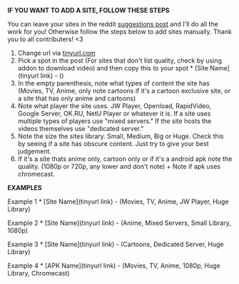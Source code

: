 **IF YOU WANT TO ADD A SITE, FOLLOW THESE STEPS**

You can leave your sites in the reddit [suggestions post](https://www.reddit.com/r/FREEMEDIAHECKYEAH/comments/ccrmsv/changelog_plans_suggestions/) and I'll do all the work for you! Otherwise follow the steps below to add sites manually. Thank you to all contributers! <3

1. Change url via [tinyurl.com](https://tinyurl.com/)
2. Pick a spot in the post (For sites that don't list quality, check by using addon to download video)
 and then copy this to your spot * [Site Name](tinyurl link) - () 
3. In the empty parenthesis, note what types of content the site has (Movies, TV, Anime, only note cartoons if it's a cartoon exclusive site, or a site that has only anime and cartoons) 
4. Note what player the site uses. JW Player, Openload, RapidVideo, Google Server, OK.RU, NetU Player or whatever it is. If a site uses multiple types of players use "mixed servers." If the site hosts the videos themselves use "dedicated server." 
5. Note the size the sites library. Small, Medium, Big or Huge. Check this by seeing if a site has obscure content. Just try to give your best judgement. 
6. If it's a site thats anime only, cartoon only or if it's a android apk note the quality. (1080p or 720p, any lower and don't note) + Note if apk uses chromecast.

**EXAMPLES**

Example 1 * [Site Name](tinyurl link) - (Movies, TV, Anime, JW Player, Huge Library)

Example 2 * [Site Name](tinyurl link) - (Anime, Mixed Servers, Small Library, 1080p)

Example 3 * [Site Name](tinyurl link) - (Cartoons, Dedicated Server, Huge Library)

Example 4 * [APK Name](tinyurl link) - (Movies, TV, Anime, 1080p, Huge Library, Chromecast)






